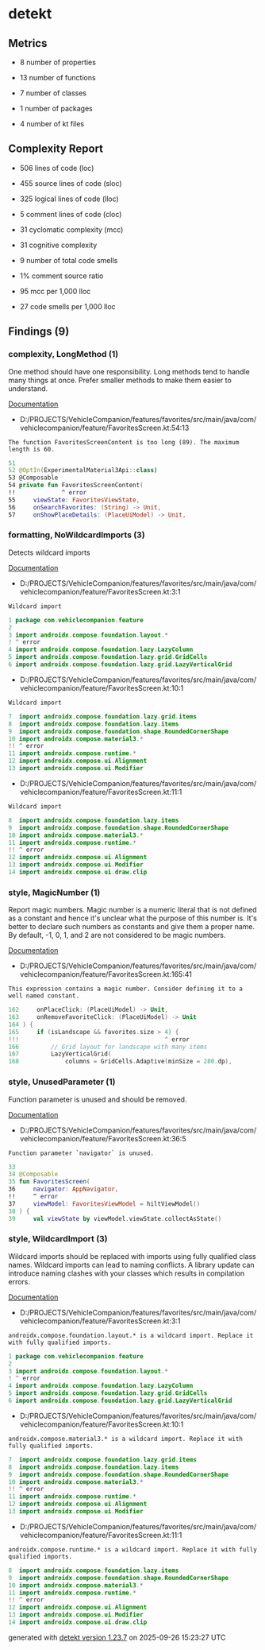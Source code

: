 # detekt

## Metrics

* 8 number of properties

* 13 number of functions

* 7 number of classes

* 1 number of packages

* 4 number of kt files

## Complexity Report

* 506 lines of code (loc)

* 455 source lines of code (sloc)

* 325 logical lines of code (lloc)

* 5 comment lines of code (cloc)

* 31 cyclomatic complexity (mcc)

* 31 cognitive complexity

* 9 number of total code smells

* 1% comment source ratio

* 95 mcc per 1,000 lloc

* 27 code smells per 1,000 lloc

## Findings (9)

### complexity, LongMethod (1)

One method should have one responsibility. Long methods tend to handle many things at once. Prefer smaller methods to make them easier to understand.

[Documentation](https://detekt.dev/docs/rules/complexity#longmethod)

* D:/PROJECTS/VehicleCompanion/features/favorites/src/main/java/com/vehiclecompanion/feature/FavoritesScreen.kt:54:13
```
The function FavoritesScreenContent is too long (89). The maximum length is 60.
```
```kotlin
51 
52 @OptIn(ExperimentalMaterial3Api::class)
53 @Composable
54 private fun FavoritesScreenContent(
!!             ^ error
55     viewState: FavoritesViewState,
56     onSearchFavorites: (String) -> Unit,
57     onShowPlaceDetails: (PlaceUiModel) -> Unit,

```

### formatting, NoWildcardImports (3)

Detects wildcard imports

[Documentation](https://detekt.dev/docs/rules/formatting#nowildcardimports)

* D:/PROJECTS/VehicleCompanion/features/favorites/src/main/java/com/vehiclecompanion/feature/FavoritesScreen.kt:3:1
```
Wildcard import
```
```kotlin
1 package com.vehiclecompanion.feature
2 
3 import androidx.compose.foundation.layout.*
! ^ error
4 import androidx.compose.foundation.lazy.LazyColumn
5 import androidx.compose.foundation.lazy.grid.GridCells
6 import androidx.compose.foundation.lazy.grid.LazyVerticalGrid

```

* D:/PROJECTS/VehicleCompanion/features/favorites/src/main/java/com/vehiclecompanion/feature/FavoritesScreen.kt:10:1
```
Wildcard import
```
```kotlin
7  import androidx.compose.foundation.lazy.grid.items
8  import androidx.compose.foundation.lazy.items
9  import androidx.compose.foundation.shape.RoundedCornerShape
10 import androidx.compose.material3.*
!! ^ error
11 import androidx.compose.runtime.*
12 import androidx.compose.ui.Alignment
13 import androidx.compose.ui.Modifier

```

* D:/PROJECTS/VehicleCompanion/features/favorites/src/main/java/com/vehiclecompanion/feature/FavoritesScreen.kt:11:1
```
Wildcard import
```
```kotlin
8  import androidx.compose.foundation.lazy.items
9  import androidx.compose.foundation.shape.RoundedCornerShape
10 import androidx.compose.material3.*
11 import androidx.compose.runtime.*
!! ^ error
12 import androidx.compose.ui.Alignment
13 import androidx.compose.ui.Modifier
14 import androidx.compose.ui.draw.clip

```

### style, MagicNumber (1)

Report magic numbers. Magic number is a numeric literal that is not defined as a constant and hence it's unclear what the purpose of this number is. It's better to declare such numbers as constants and give them a proper name. By default, -1, 0, 1, and 2 are not considered to be magic numbers.

[Documentation](https://detekt.dev/docs/rules/style#magicnumber)

* D:/PROJECTS/VehicleCompanion/features/favorites/src/main/java/com/vehiclecompanion/feature/FavoritesScreen.kt:165:41
```
This expression contains a magic number. Consider defining it to a well named constant.
```
```kotlin
162     onPlaceClick: (PlaceUiModel) -> Unit,
163     onRemoveFavoriteClick: (PlaceUiModel) -> Unit
164 ) {
165     if (isLandscape && favorites.size > 4) {
!!!                                         ^ error
166         // Grid layout for landscape with many items
167         LazyVerticalGrid(
168             columns = GridCells.Adaptive(minSize = 280.dp),

```

### style, UnusedParameter (1)

Function parameter is unused and should be removed.

[Documentation](https://detekt.dev/docs/rules/style#unusedparameter)

* D:/PROJECTS/VehicleCompanion/features/favorites/src/main/java/com/vehiclecompanion/feature/FavoritesScreen.kt:36:5
```
Function parameter `navigator` is unused.
```
```kotlin
33 
34 @Composable
35 fun FavoritesScreen(
36     navigator: AppNavigator,
!!     ^ error
37     viewModel: FavoritesViewModel = hiltViewModel()
38 ) {
39     val viewState by viewModel.viewState.collectAsState()

```

### style, WildcardImport (3)

Wildcard imports should be replaced with imports using fully qualified class names. Wildcard imports can lead to naming conflicts. A library update can introduce naming clashes with your classes which results in compilation errors.

[Documentation](https://detekt.dev/docs/rules/style#wildcardimport)

* D:/PROJECTS/VehicleCompanion/features/favorites/src/main/java/com/vehiclecompanion/feature/FavoritesScreen.kt:3:1
```
androidx.compose.foundation.layout.* is a wildcard import. Replace it with fully qualified imports.
```
```kotlin
1 package com.vehiclecompanion.feature
2 
3 import androidx.compose.foundation.layout.*
! ^ error
4 import androidx.compose.foundation.lazy.LazyColumn
5 import androidx.compose.foundation.lazy.grid.GridCells
6 import androidx.compose.foundation.lazy.grid.LazyVerticalGrid

```

* D:/PROJECTS/VehicleCompanion/features/favorites/src/main/java/com/vehiclecompanion/feature/FavoritesScreen.kt:10:1
```
androidx.compose.material3.* is a wildcard import. Replace it with fully qualified imports.
```
```kotlin
7  import androidx.compose.foundation.lazy.grid.items
8  import androidx.compose.foundation.lazy.items
9  import androidx.compose.foundation.shape.RoundedCornerShape
10 import androidx.compose.material3.*
!! ^ error
11 import androidx.compose.runtime.*
12 import androidx.compose.ui.Alignment
13 import androidx.compose.ui.Modifier

```

* D:/PROJECTS/VehicleCompanion/features/favorites/src/main/java/com/vehiclecompanion/feature/FavoritesScreen.kt:11:1
```
androidx.compose.runtime.* is a wildcard import. Replace it with fully qualified imports.
```
```kotlin
8  import androidx.compose.foundation.lazy.items
9  import androidx.compose.foundation.shape.RoundedCornerShape
10 import androidx.compose.material3.*
11 import androidx.compose.runtime.*
!! ^ error
12 import androidx.compose.ui.Alignment
13 import androidx.compose.ui.Modifier
14 import androidx.compose.ui.draw.clip

```

generated with [detekt version 1.23.7](https://detekt.dev/) on 2025-09-26 15:23:27 UTC
